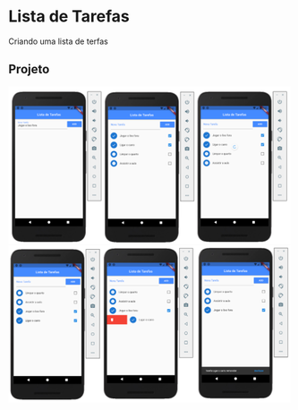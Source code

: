 # Lista de Tarefas

Criando uma lista de terfas 

## Projeto

![alt text](https://github.com/Ellissandro/flutter-lista-de-tarefas/blob/main/images/lista_de_de_tarefas.png)
![alt text](https://github.com/Ellissandro/flutter-lista-de-tarefas/blob/main/images/lista_tarefas_1.png)
